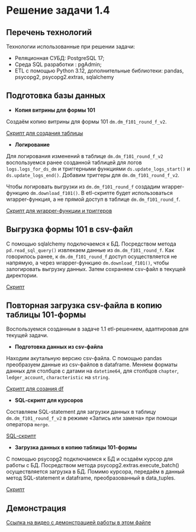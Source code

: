 # Решение задачи 1.4

## Перечень технологий
Технологии использованные при решении задачи:
- Реляционная СУБД: PostgreSQL 17;
- Среда SQL разработки : pgAdmin; 
- ETL c помощью Python 3.12, дополнительные библиотеки: pandas, psycopg2, psycopg2.extras, sqlalchemy

## Подготовка базы данных

- **Копия витрины для формы 101**

Cоздаём копию витрины для формы 101 `dm.dm_f101_round_f_v2`.

[Скрипт для создания таблицы](https://github.com/marina-al-de/project_1/blob/main/part_4/01_db_setup/01%20create%20table%20dm.dm_f101_round_f_v2.sql)

- **Логирование**

Для логирования изменений в таблице `dm.dm_f101_round_f_v2` воспользуемся ранее созданной таблицей для логов `logs.logs_for_ds_dm` и триггерными функциями `ds.update_logs_start()` и `ds.update_logs_end()`.
Добавим триггеры для `dm.dm_f101_round_f_v2`.

Чтобы логировать выгрузки из `dm.dm_f101_round_f` создадим wrapper-функцию `dm.download_f101()`. В etl-скрипте будет использоваться wrapper-функция, а не прямой доступ в таблице `dm.dm_f101_round_f`.

[Скрипт для wrapper-функции и триггеров](https://github.com/marina-al-de/project_1/blob/main/part_4/01_db_setup/02%20wrapper%20function%20and%20trigger%20for%20logs.sql)

## Выгрузка формы 101 в csv-файл

С помощью sqlalchemy подключаемся к БД. Посредством метода `pd.read_sql_query()` извлекаем данные из `dm.dm_f101_round_f`. Как говорилось ранее, к `dm.dm_f101_round_f` доступ осуществляется не напрямую, 
а через wrapper-функцию `dm.download_f101()`, чтобы залогировать выгрузку данных. Затем сохраняем csv-файл в текущей директории. 

[Скрипт](https://github.com/marina-al-de/project_1/blob/main/part_4/02_etl/download_to_csv_f101.py)

## Повторная загрузка csv-файла в копию таблицы 101-формы 

Воспользуемся созданным в задаче 1.1 etl-решением, адаптировав для текущей задачи.

- **Подготовка данных из csv-файла**

Находим акутальную версию csv-файла. С помощью pandas преобразуем данные из csv-файлов в dataframe. Меняем форматы данных для столбцов с датами на `datetime64`, для столбцов `chapter`, `ledger_account`, `characteristic` на `string`.

[Скрипт для созания df](https://github.com/marina-al-de/project_1/blob/main/part_4/02_etl/csv_to_df_f101_v2.py) 

- **SQL-cкрипт для курсоров**

Cоставляем SQL-statement для загрузки данных в таблицу `dm.dm_f101_round_f_v2` в режиме «Запись или замена» при помощи оператора `merge`.

[SQL-cкрипт](https://github.com/marina-al-de/project_1/blob/main/part_4/02_etl/upsert_f101_v2.py)

- **Загрузка данных в копию таблицы 101-формы**

С помощью psycopg2 подключаемся к БД и осздаём курсор для работы с БД. Посредством метода psycopg2.extras.execute_batch() осуществляется загрузка в БД. Помимо курсора, передаём в данный метод SQL-statement и dataframe, преобразованный в data_tuples.

[Скрипт](https://github.com/marina-al-de/project_1/blob/main/part_4/02_etl/etl_f101_v2_.py)

## Демонстрация

[Ссылка на видео с демонстрацией работы в этом файле](https://github.com/marina-al-de/project_1/blob/main/part_4/video_link.txt)


